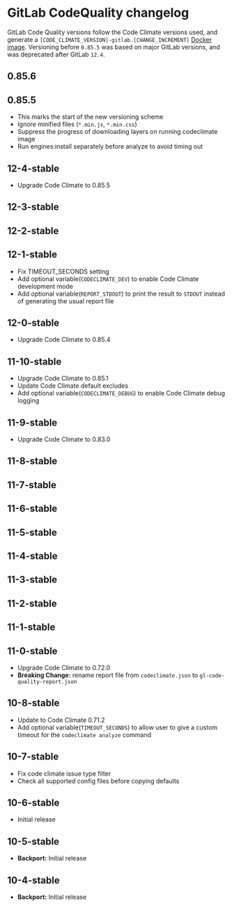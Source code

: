 # GitLab CodeQuality changelog

GitLab Code Quality versions follow the Code Climate versions used, and generate a `[CODE_CLIMATE_VERSION]-gitlab.[CHANGE_INCREMENT]` [Docker image](https://gitlab.com/gitlab-org/ci-cd/codequality/container_registry). Versioning before `0.85.5` was based on major GitLab versions, and was deprecated after GitLab `12.4`.

## 0.85.6

## 0.85.5

- This marks the start of the new versioning scheme
- Ignore minified files (`*.min.js`, `*.min.css`)
- Suppress the progress of downloading layers on running codeclimate image
- Run engines:install separately before analyze to avoid timing out

## 12-4-stable

- Upgrade Code Climate to 0.85.5

## 12-3-stable

## 12-2-stable

## 12-1-stable

- Fix TIMEOUT_SECONDS setting
- Add optional variable(`CODECLIMATE_DEV`) to enable Code Climate development mode
- Add optional variable(`REPORT_STDOUT`) to print the result to `STDOUT` instead of generating the usual report file

## 12-0-stable

- Upgrade Code Climate to 0.85.4

## 11-10-stable

- Upgrade Code Climate to 0.85.1
- Update Code Climate default excludes
- Add optional variable(`CODECLIMATE_DEBUG`) to enable Code Climate debug logging

## 11-9-stable

- Upgrade Code Climate to 0.83.0

## 11-8-stable

## 11-7-stable

## 11-6-stable

## 11-5-stable

## 11-4-stable

## 11-3-stable

## 11-2-stable

## 11-1-stable

## 11-0-stable

- Upgrade Code Climate to 0.72.0
- **Breaking Change:** rename report file from `codeclimate.json` to `gl-code-quality-report.json`

## 10-8-stable

- Update to Code Climate 0.71.2
- Add optional variable(`TIMEOUT_SECONDS`) to allow user to give a custom timeout for the `codeclimate analyze` command

## 10-7-stable

- Fix code climate issue type filter
- Check all supported config files before copying defaults

## 10-6-stable

- Initial release

## 10-5-stable

- **Backport:** Initial release

## 10-4-stable

- **Backport:** Initial release
